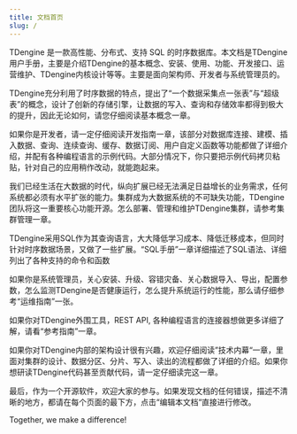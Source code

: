 ```yaml
---
title: 文档首页
slug: /
---
```


TDengine 是一款高性能、分布式、支持 SQL 的时序数据库。本文档是TDengine用户手册，主要是介绍TDengine的基本概念、安装、使用、功能、开发接口、运营维护、TDengine内核设计等等。主要是面向架构师、开发者与系统管理员的。

TDengine充分利用了时序数据的特点，提出了“一个数据采集点一张表”与“超级表”的概念，设计了创新的存储引擎，让数据的写入、查询和存储效率都得到极大的提升，因此无论如何，请您仔细阅读基本概念一章。

如果你是开发者，请一定仔细阅读开发指南一章，该部分对数据库连接、建模、插入数据、查询、连续查询、缓存、数据订阅、用户自定义函数等功能都做了详细介绍，并配有各种编程语言的示例代码。大部分情况下，你只要把示例代码拷贝粘贴，针对自己的应用稍作改动，就能跑起来。

我们已经生活在大数据的时代，纵向扩展已经无法满足日益增长的业务需求，任何系统都必须有水平扩张的能力。集群成为大数据系统的不可缺失功能，TDengine团队将这一重要核心功能开源。怎么部署、管理和维护TDengine集群，请参考集群管理一章。

TDengine采用SQL作为其查询语言，大大降低学习成本、降低迁移成本，但同时针对时序数据场景，又做了一些扩展。“SQL手册”一章详细描述了SQL语法、详细列出了各种支持的命令和函数

如果你是系统管理员，关心安装、升级、容错灾备、关心数据导入、导出，配置参数，怎么监测TDengine是否健康运行，怎么提升系统运行的性能，那么请仔细参考“运维指南”一张。

如果你对TDengine外围工具，REST API, 各种编程语言的连接器想做更多详细了解，请看“参考指南”一章。

如果你对TDengine内部的架构设计很有兴趣，欢迎仔细阅读”技术内幕“一章，里面对集群的设计、数据分区、分片、写入、读出的流程都做了详细的介绍。如果你想研读TDengine代码甚至贡献代码，请一定仔细读完这一章。

最后，作为一个开源软件，欢迎大家的参与。如果发现文档的任何错误，描述不清晰的地方，都请在每个页面的最下方，点击“编辑本文档“直接进行修改。

Together, we make a difference!

